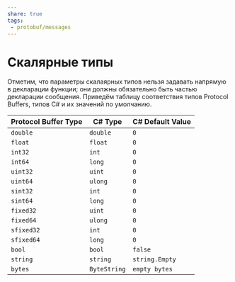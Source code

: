 ```yaml
---
share: true
tags:
 - protobuf/messages
---
```

# Скалярные типы
Отметим, что параметры скалаярных типов нельзя задавать напрямую в декларации функции; они должны обязательно быть частью декларации сообщения.
Приведём таблицу соответствия типов Protocol Buffers, типов C\# и их значений по умолчанию.

|Protocol Buffer Type|C\# Type|C\# Default Value|
|---|---|---|
|`double`|`double`|`0`|
|`float`|`float`|`0`|
|`int32`|`int`|`0`|
|`int64`|`long`|`0`|
|`uint32`|`uint`|`0`|
|`uint64`|`ulong`|`0`|
|`sint32`|`int`|`0`|
|`sint64`|`long`|`0`|
|`fixed32`|`uint`|`0`|
|`fixed64`|`ulong`|`0`|
|`sfixed32`|`int`|`0`|
|`sfixed64`|`long`|`0`|
|`bool`|`bool`|`false`|
|`string`|`string`|`string.Empty`|
|`bytes`|`ByteString`|`empty bytes`|